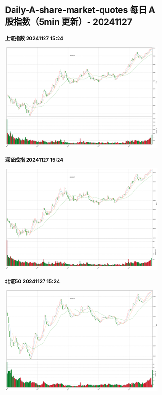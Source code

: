
# Daily-A-share-market-quotes 每日 A 股指数（5min 更新）- 20241127

### 上证指数 20241127 15:24
![](./fig/2024/11/20241127-sh000001.png)

### 深证成指 20241127 15:24
![](./fig/2024/11/20241127-sz399001.png)

### 北证50 20241127 15:24
![](./fig/2024/11/20241127-bj899050.png)
